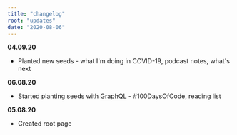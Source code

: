 ```yaml
---
title: "changelog"
root: "updates"
date: "2020-08-06"
---
```


**04.09.20**

- Planted new seeds - what I'm doing in COVID-19, podcast notes, what's next

**06.08.20**

- Started planting seeds with [GraphQL](https://graphql.org/) - #100DaysOfCode, reading list

**05.08.20**

- Created root page
